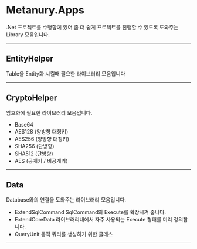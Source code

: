 # Metanury.Apps

.Net 프로젝트를 수행함에 있어 좀 더 쉽게 프로젝트를 진행할 수 있도록 도와주는 Library 모음입니다.

---

## EntityHelper

Table을 Entity화 시킬때 필요한 라이브러리 모음입니다

---

## CryptoHelper 

암호화에 필요한 라이브러리 모음입니다.
  - Base64
  - AES128 (양방향 대칭키)
  - AES256 (양방향 대칭키)
  - SHA256 (단방향)
  - SHA512 (단방향)
  - AES (공개키 / 비공개키)

---

## Data 

Database와의 연결을 도와주는 라이브러리 모음입니다.
  - ExtendSqlCommand SqlCommand의 Execute를 확장시켜 줍니다.
  - ExtendCoreData 라이브러리내에서 자주 사용되는 Execute 형태를 미리 정의합니다.
  - QueryUnit 동적 쿼리를 생성하기 위한 클래스

---
